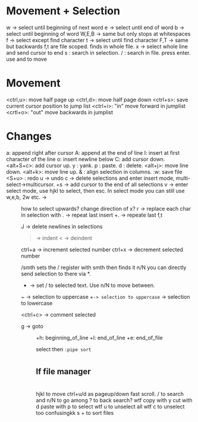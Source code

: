 # Movement + Selection

w -> select until beginning of next word
e -> select until end of word
b -> select until beginning of word
W,E,B -> same but only stops at whitespaces
f -> select except find character
t -> select until find character
F,T -> same but backwards
f,t are file scoped. finds in whole file.
x -> select whole line and send cursor to end
s : search in selection.
/ : search in file. press enter. use <n> and <N> to move

# Movement

<ctrl,u>: move half page up
<ctrl,d>: move half page down
<ctrl+s>: save current cursor position to jump list
<ctrl+i>: "in" move forward in jumplist
<crtl+o>: "out" move backwards in jumplist

# Changes

a: append right after cursor
A: append at the end of line
I: insert at first character of the line
o: insert newline below
C: add cursor down.
<alt+S+c>: add cursor up.
y : yank.
p : paste.
d : delete.
<alt+j>: move line down.
<alt+k>: move line up.
& : align selection in columns.
:w<cr>: save file
<S+u> : redo
u -> undo
c -> delete selections and enter insert mode, multi-select->multicursor.
<alt>+s -> add cursor to the end of all selections
v -> enter select mode, use hjkl to select, then esc.
In select mode you can still use w,e,b, 2w etc.
<space> -> <menu will pop up>
how to select upwards? change direction of x?
r<char> -> replace each char in selection with <char>
. -> repeat last insert
<alt>+. -> repeate last f,t

J -> delete newlines in selections

> -> indent
> < -> deindent

ctrl+a -> increment selected number
ctrl+x -> decrement selected number

/smth sets the / register with smth then finds it n/N
you can directly send selection to there via \*.

- -> set / to selected text. Use n/N to move between.

~ -> selection to uppercase
<alt>+`-> selection to uppercase` -> selection to lowercase

<ctrl+c> -> comment selected

g -> goto <menu will popup on the right>
+h: beginning_of_line
+l: end_of_line
+e: end_of_file

select then `:pipe sort`

#
## lf file manager
#

hjkl to move
ctrl+u/d as pageup/down fast scroll.
/ to search and n/N to go among
? to back search? wtf
copy with y
cut with d
paste with p
<space> to select wtf
u to unselect all wtf
c to unselect too confusingkk
s +<smth> to sort files
